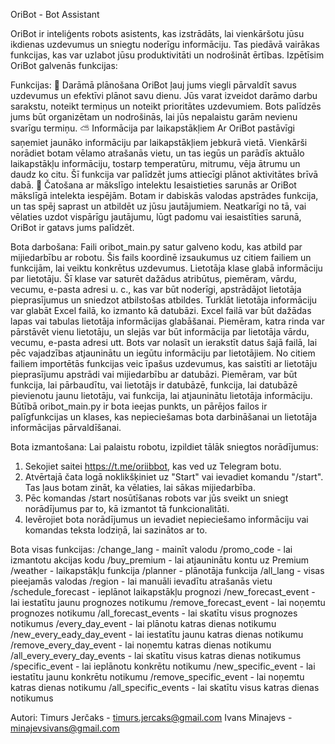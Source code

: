OriBot - Bot Assistant

OriBot ir inteliģents robots asistents, kas izstrādāts, lai vienkāršotu jūsu ikdienas uzdevumus un sniegtu noderīgu informāciju. Tas piedāvā vairākas funkcijas, kas var uzlabot jūsu produktivitāti un nodrošināt ērtības. Izpētīsim OriBot galvenās funkcijas:

Funkcijas:
📝 Darāmā plānošana
OriBot ļauj jums viegli pārvaldīt savus uzdevumus un efektīvi plānot savu dienu. Jūs varat izveidot darāmo darbu sarakstu, noteikt termiņus un noteikt prioritātes uzdevumiem. Bots palīdzēs jums būt organizētam un nodrošinās, lai jūs nepalaistu garām nevienu svarīgu termiņu.
⛅️ Informācija par laikapstākļiem
Ar OriBot pastāvīgi saņemiet jaunāko informāciju par laikapstākļiem jebkurā vietā. Vienkārši norādiet botam vēlamo atrašanās vietu, un tas iegūs un parādīs aktuālo laikapstākļu informāciju, tostarp temperatūru, mitrumu, vēja ātrumu un daudz ko citu. Šī funkcija var palīdzēt jums attiecīgi plānot aktivitātes brīvā dabā.
💬 Čatošana ar mākslīgo intelektu
Iesaistieties sarunās ar OriBot mākslīgā intelekta iespējām. Botam ir dabiskās valodas apstrādes funkcija, un tas spēj saprast un atbildēt uz jūsu jautājumiem. Neatkarīgi no tā, vai vēlaties uzdot vispārīgu jautājumu, lūgt padomu vai iesaistīties sarunā, OriBot ir gatavs jums palīdzēt.

Bota darbošana:
Faili oribot_main.py satur galveno kodu, kas atbild par mijiedarbību ar robotu. Šis fails koordinē izsaukumus uz citiem failiem un funkcijām, lai veiktu konkrētus uzdevumus.
Lietotāja klase glabā informāciju par lietotāju. Šī klase var saturēt dažādus atribūtus, piemēram, vārdu, vecumu, e-pasta adresi u. c., kas var būt noderīgi, apstrādājot lietotāja pieprasījumus un sniedzot atbilstošas atbildes.
Turklāt lietotāja informāciju var glabāt Excel failā, ko izmanto kā datubāzi. Excel failā var būt dažādas lapas vai tabulas lietotāja informācijas glabāšanai. Piemēram, katra rinda var pārstāvēt vienu lietotāju, un slejās var būt informācija par lietotāja vārdu, vecumu, e-pasta adresi utt. Bots var nolasīt un ierakstīt datus šajā failā, lai pēc vajadzības atjauninātu un iegūtu informāciju par lietotājiem.
No citiem failiem importētās funkcijas veic īpašus uzdevumus, kas saistīti ar lietotāju pieprasījumu apstrādi vai mijiedarbību ar datubāzi. Piemēram, var būt funkcija, lai pārbaudītu, vai lietotājs ir datubāzē, funkcija, lai datubāzē pievienotu jaunu lietotāju, vai funkcija, lai atjauninātu lietotāja informāciju.
Būtībā oribot_main.py ir bota ieejas punkts, un pārējos failos ir palīgfunkcijas un klases, kas nepieciešamas bota darbināšanai un lietotāja informācijas pārvaldīšanai.

Bota izmantošana:
Lai palaistu robotu, izpildiet tālāk sniegtos norādījumus:
1) Sekojiet saitei https://t.me/oriibbot, kas ved uz Telegram botu.
2) Atvērtajā čata logā noklikšķiniet uz "Start" vai ievadiet komandu "/start". Tas ļaus botam zināt, ka vēlaties, lai sākas mijiedarbība.
3) Pēc komandas /start nosūtīšanas robots var jūs sveikt un sniegt norādījumus par to, kā izmantot tā funkcionalitāti.
4) Ievērojiet bota norādījumus un ievadiet nepieciešamo informāciju vai komandas teksta lodziņā, lai sazinātos ar to.

Bota visas funkcijas:
/change_lang - mainīt valodu
/promo_code - lai izmantotu akcijas kodu
/buy_premium - lai atjauninātu kontu uz Premium
/weather - laikapstākļu funkcija
/planner - plānotāja funkcija
/all_lang - visas pieejamās valodas
/region - lai manuāli ievadītu atrašanās vietu 
/schedule_forecast - ieplānot laikapstākļu prognozi
/new_forecast_event - lai iestatītu jaunu prognozes notikumu
/remove_forecast_event - lai noņemtu prognozes notikumu
/all_forecast_events - lai skatītu visus prognozes notikumus
/every_day_event - lai plānotu katras dienas notikumu
/new_every_eady_day_event - lai iestatītu jaunu katras dienas notikumu
/remove_every_day_event - lai noņemtu katras dienas notikumu
/all_every_every_day_events - lai skatītu visus katras dienas notikumus
/specific_event - lai ieplānotu konkrētu notikumu
/new_specific_event - lai iestatītu jaunu konkrētu notikumu
/remove_specific_event - lai noņemtu katras dienas notikumu
/all_specific_events - lai skatītu visus katras dienas notikumus

Autori:
Timurs Jerčaks - timurs.jercaks@gmail.com
Ivans Minajevs - minajevsivans@gmail.com


